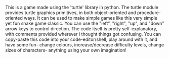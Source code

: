 This is a game made using the 'turtle' library in python. The turtle module provides turtle graphics primitives, in both object-oriented and procedure-oriented ways. It can be used to make simple games like this very simple yet fun snake game classic. You can use the "left", "right", "up", and "down" arrow keys to control direction. The code itself is pretty self-explanatory, with comments provided wherever i thought things got confusing. You can copy-paste this code into your code-editor/shell, play around with it, and have some fun- change colours, increase/decrease difficulty levels, change sizes of characters- anything using your own imagination!
